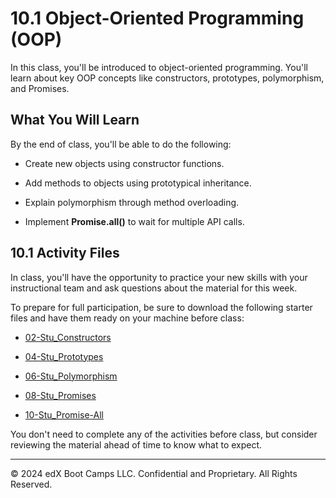 # 10.1 Object-Oriented Programming (OOP)
In this class, you'll be introduced to object-oriented programming. You'll learn about key OOP concepts like constructors, prototypes, polymorphism, and Promises.

## What You Will Learn
By the end of class, you'll be able to do the following:

* Create new objects using constructor functions.

* Add methods to objects using prototypical inheritance.

* Explain polymorphism through method overloading.

* Implement **Promise.all()** to wait for multiple API calls.

## 10.1 Activity Files
In class, you'll have the opportunity to practice your new skills with your instructional team and ask questions about the material for this week.

To prepare for full participation, be sure to download the following starter files and have them ready on your machine before class:

* [02-Stu_Constructors](https://static.fullstack-bootcamp.com/lesson-files/10-OOP/02-Stu_Constructors.zip)

* [04-Stu_Prototypes](https://static.fullstack-bootcamp.com/lesson-files/10-OOP/04-Stu_Prototypes.zip)

* [06-Stu_Polymorphism](https://static.fullstack-bootcamp.com/lesson-files/10-OOP/06-Stu_Polymorphism.zip)

* [08-Stu_Promises](https://static.fullstack-bootcamp.com/lesson-files/10-OOP/08-Stu_Promises.zip)

* [10-Stu_Promise-All](https://static.fullstack-bootcamp.com/lesson-files/10-OOP/10-Stu_Promise-All.zip)

You don't need to complete any of the activities before class, but consider reviewing the material ahead of time to know what to expect.

---
© 2024 edX Boot Camps LLC. Confidential and Proprietary. All Rights Reserved.